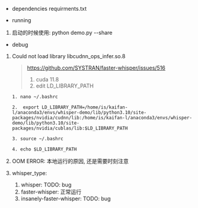 - dependencies
    requirments.txt

- running
1. 启动的时候使用: python demo.py --share 

- debug
1. Could not load library libcudnn_ops_infer.so.8 
    > https://github.com/SYSTRAN/faster-whisper/issues/516
    > 1. cuda 11.8
    > 2. edit LD_LIBRARY_PATH

    ```
    1. nano ~/.bashrc
    
    2.  export LD_LIBRARY_PATH=/home/is/kaifan-l/anaconda3/envs/whisper-demo/lib/python3.10/site-packages/nvidia/cudnn/lib:/home/is/kaifan-l/anaconda3/envs/whisper-demo/lib/python3.10/site-packages/nvidia/cublas/lib:$LD_LIBRARY_PATH

    3. source ~/.bashrc

    4. echo $LD_LIBRARY_PATH

    ```

2. OOM ERROR: 本地运行的原因, 还是需要时刻注意

3. whisper_type: 
    1. whisper: TODO: bug
    2. faster-whisper: 正常运行
    3. insanely-faster-whisper: TODO: bug
